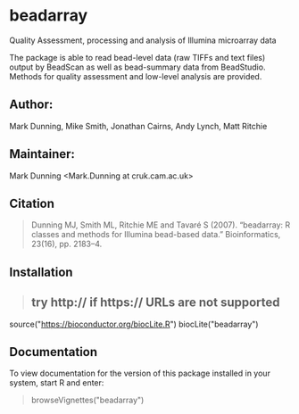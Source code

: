# beadarray
Quality Assessment, processing and analysis of Illumina microarray data

The package is able to read bead-level data (raw TIFFs and text files) output by BeadScan as well as bead-summary data from BeadStudio. Methods for quality assessment and low-level analysis are provided.

## Author: 

Mark Dunning, Mike Smith, Jonathan Cairns, Andy Lynch, Matt Ritchie

## Maintainer: 

Mark Dunning <Mark.Dunning at cruk.cam.ac.uk> 

## Citation

> Dunning MJ, Smith ML, Ritchie ME and Tavaré S (2007). “beadarray: R classes and methods for Illumina bead-based data.” Bioinformatics, 23(16), pp. 2183–4. 

## Installation

> ## try http:// if https:// URLs are not supported
source("https://bioconductor.org/biocLite.R")
biocLite("beadarray")

## Documentation

To view documentation for the version of this package installed in your system, start R and enter: 

> browseVignettes("beadarray")
